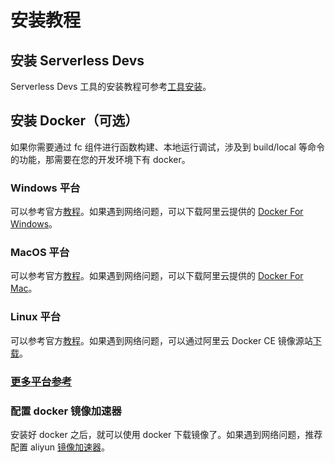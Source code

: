 # 安装教程

## 安装 Serverless Devs

Serverless Devs 工具的安装教程可参考[工具安装](http://www.serverless-devs.com/docs/install)。

## 安装 Docker（可选）

如果你需要通过 fc 组件进行函数构建、本地运行调试，涉及到 build/local 等命令的功能，那需要在您的开发环境下有 docker。

### Windows 平台

可以参考官方[教程](https://store.docker.com/editions/community/docker-ce-desktop-windows)。如果遇到网络问题，可以下载阿里云提供的 [Docker For Windows](http://mirrors.aliyun.com/docker-toolbox/windows/docker-for-windows/beta/)。

### MacOS 平台

可以参考官方[教程](https://store.docker.com/editions/community/docker-ce-desktop-mac?tab=description)。如果遇到网络问题，可以下载阿里云提供的 [Docker For Mac](http://mirrors.aliyun.com/docker-toolbox/mac/docker-for-mac/stable/)。

### Linux 平台

可以参考官方[教程](https://docs.docker.com/install/linux/docker-ce/ubuntu/#install-using-the-repository)。如果遇到网络问题，可以通过阿里云 Docker CE 镜像源站[下载](https://yq.aliyun.com/articles/110806)。

### [更多平台参考](https://hub.docker.com/search/?type=edition&offering=community)

### 配置 docker 镜像加速器

安装好 docker 之后，就可以使用 docker 下载镜像了。如果遇到网络问题，推荐配置 aliyun [镜像加速器](https://yq.aliyun.com/articles/29941)。
